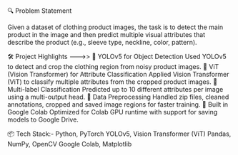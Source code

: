 🔍 Problem Statement

Given a dataset of clothing product images, the task is to detect the main product in the image and then predict multiple visual attributes that describe the product (e.g., sleeve type, neckline, color, pattern).

🛠️ Project Highlights --->>
🔎 YOLOv5 for Object Detection
Used YOLOv5 to detect and crop the clothing region from noisy product images.
🧠 ViT (Vision Transformer) for Attribute Classification
Applied Vision Transformer (ViT) to classify multiple attributes from the cropped product images.
📁 Multi-label Classification
Predicted up to 10 different attributes per image using a multi-output head.
🧹 Data Preprocessing
Handled zip files, cleaned annotations, cropped and saved image regions for faster training.
🚀 Built in Google Colab
Optimized for Colab GPU runtime with support for saving models to Google Drive.

📦 Tech Stack:- 
Python, PyTorch
YOLOv5, Vision Transformer (ViT)
Pandas, NumPy, OpenCV
Google Colab, Matplotlib

